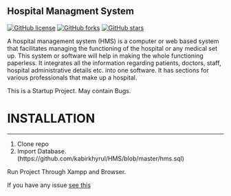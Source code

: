 ## Hospital Managment System

[![GitHub license](https://img.shields.io/github/license/kabirkhyrul/HMS?style=for-the-badge)](https://github.com/kabirkhyrul/HMS/blob/master/LICENSE) [![GitHub forks](https://img.shields.io/github/forks/kabirkhyrul/HMS?label=Clone&style=for-the-badge)](https://github.com/kabirkhyrul/HMS/network) [![GitHub stars](https://img.shields.io/github/stars/kabirkhyrul/HMS?style=for-the-badge)](https://github.com/kabirkhyrul/HMS/stargazers)
	
	
A hospital management system (HMS) is a computer or web based system that facilitates managing the functioning of the hospital or any medical set up. This system or software will help in making the whole functioning paperless. It integrates all the information regarding patients, doctors, staff, hospital administrative details etc. into one software. It has sections for various professionals that make up a hospital.

This is a Startup Project. May contain Bugs.

# INSTALLATION

---

<ol>
<li>Clone repo</li>
<li>Import Database. (https://github.com/kabirkhyrul/HMS/blob/master/hms.sql)</li>
</ol>

Run Project Through Xampp and Browser.

If you have any issue [see this](https://youtu.be/-BbzYjPO0pk)

